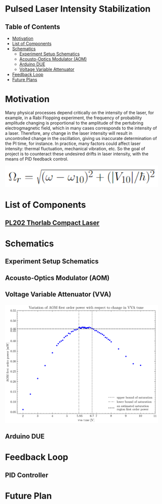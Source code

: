 # Pulsed Laser Intensity Stabilization

## Table of Contents
- [Motivation](#Motivation)
- [List of Components](#List-of-Components)
- [Schematics](#Schematics)
  - [Experiment Setup Schematics](#Experiment-Setup-Schematics)
  - [Acousto-Optics Modulator (AOM)](#Acousto-Optics-Modulator-(AOM))
  - [Arduino DUE](#Arduino-DUE)
  - [Voltage Variable Attenuator](#Voltage-Variable-Attenuator-(VVA))
- [Feedback Loop](#Feedback-Loop)
- [Future Plans](#Future-Plan)

# Motivation
Many physical processes depend critically on the intensity of the laser, for example, in a Rabi Flopping experiment, the frequency of probability amplitude changing is proportional to the amplitude of the pertubring
electrogmagnetic field, which in many cases corresponds to the intensity of a laser. Therefore, any change in the laser intensity will result in uncontrolled change in the oscillation, giving us inaccurate determination of the PI time, for instance. In practice, many factors could affect laser intensity: thermal fluctuation, mechanical vibration, etc. So the goal of project is to counteract these undesired drifts in laser intensity, with the means of PID feedback control.

<img src="https://github.com/vinb7/pulsed_laser_intensity_stabilization/blob/branch_Tommy/Rabi Freq.png" width="600">


# List of Components
## [PL202 Thorlab Compact Laser](https://www.thorlabs.com/newgrouppage9.cfm?objectgroup_id=12994) 
# Schematics
## Experiment Setup Schematics
## Acousto-Optics Modulator (AOM)
## Voltage Variable Attenuator (VVA)
### 

<img src="https://github.com/vinb7/pulsed_laser_intensity_stabilization/blob/main/AOM_first_order_power_versus_VVA_tune.png" width="1000">

## Arduino DUE


# Feedback Loop
## PID Controller

# Future Plan
